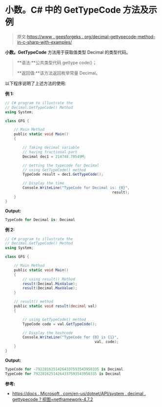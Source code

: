 # 小数。C# 中的 GetTypeCode 方法及示例

> 原文:[https://www . geesforgeks . org/decimal-gettypecode-method-in-c-sharp-with-examples/](https://www.geeksforgeeks.org/decimal-gettypecode-method-in-c-sharp-with-examples/)

**小数。GetTypeCode** 方法用于获取值类型 Decimal 的类型代码。

> **语法:**公共类型代码 gettype code()；
> 
> **返回值:**该方法返回枚举常量 Decimal。

以下程序说明了上述方法的使用:

**例 1:**

```cs
// C# program to illustrate the
// Decimal.GetTypeCode() Method
using System;

class GFG {

    // Main Method
    public static void Main()
    {

        // Taking decimal variable
        // having fractional part
        Decimal dec1 = 214748.78549M;

        // Getting the typecode for Decimal
        // using GetTypeCode() method
        TypeCode result = dec1.GetTypeCode();

        // Display the time
        Console.WriteLine("TypeCode for Decimal is: {0}",
                                                 result);
    }
}
```

**Output:**

```cs
TypeCode for Decimal is: Decimal

```

**例 2:**

```cs
// C# program to illustrate the
// Decimal.GetTypeCode() Method
using System;

class GFG {

    // Main Method
    public static void Main()
    {
        // using result() Method
        result(Decimal.MinValue);
        result(Decimal.MaxValue);
    }

    // result() method
    public static void result(decimal val)
    {

        // using GetTypeCode() method
        TypeCode code = val.GetTypeCode();

        // Display the hashcode
        Console.WriteLine("TypeCode for {0} is {1}",
                                         val, code);
    }
}
```

**Output:**

```cs
TypeCode for -79228162514264337593543950335 is Decimal
TypeCode for 79228162514264337593543950335 is Decimal

```

**参考:**

*   [https://docs . Microsoft . com/en-us/dotnet/API/system . decimal . gettypecode？视图=netframework-4.7.2](https://docs.microsoft.com/en-us/dotnet/api/system.decimal.gettypecode?view=netframework-4.7.2)